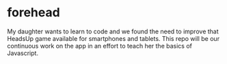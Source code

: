 # forehead
My daughter wants to learn to code and we found the need to improve that HeadsUp game available for smartphones and tablets. This repo will be our continuous work on the app in an effort to teach her the basics of Javascript.
